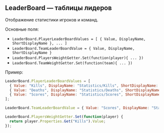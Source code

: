 ## LeaderBoard — таблицы лидеров

Отображение статистики игроков и команд.

Основные поля:
- `LeaderBoard.PlayerLeaderBoardValues = [ { Value, DisplayName, ShortDisplayName }, ... ]`
- `LeaderBoard.TeamLeaderBoardValue = { Value, DisplayName, ShortDisplayName }`
- `LeaderBoard.PlayersWeightGetter.Set(function(player){ ... })`
- `LeaderBoard.TeamWeightGetter.Set(function(team){ ... })`

Пример:
```javascript
LeaderBoard.PlayerLeaderBoardValues = [
  { Value: "Kills", DisplayName: "Statistics/Kills", ShortDisplayName: "Statistics/KillsShort" },
  { Value: "Deaths", DisplayName: "Statistics/Deaths", ShortDisplayName: "Statistics/DeathsShort" },
  { Value: "Scores", DisplayName: "Statistics/Scores", ShortDisplayName: "Statistics/ScoresShort" }
];

LeaderBoard.TeamLeaderBoardValue = { Value: "Scores", DisplayName: "Statistics/Scores", ShortDisplayName: "Statistics/ScoresShort" };

LeaderBoard.PlayersWeightGetter.Set(function(player) {
  return player.Properties.Get("Kills").Value;
});
```

